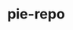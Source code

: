 ---
layout: repo
title: pie-repo

account: ben7th
desc:
created:
updated:
last-commit:
type:
alternative:

skills:
threads: false
design-usage:
---